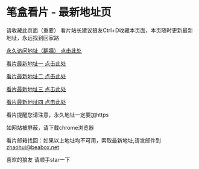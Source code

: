 # 笔盒看片 - 最新地址页

请收藏此页面（重要）
看片站长建议狼友Ctrl+D收藏本页面，本页随时更新最新地址，永远找到回家路

[永久访问地址（翻牆） 点击此处](https://beabox.net/)

[看片最新地址一 点击此处](https://dkvx8nuptv2.shop)

[看片最新地址二 点击此处](https://dkvx8nuptv2.shop)

[看片最新地址三 点击此处](https://h9e56n4tsdjx.shop)

[看片最新地址四 点击此处](https://cvwveq33qv1a.wiki)

看片提醒您请注意，永久地址一定要加https

如网站被屏蔽，请下载chrome浏览器

看片邮箱找回：如果以上地址均不可用，索取最新地址,请发邮件到 zhaohui@beabox.net

喜欢的狼友 请顺手star一下